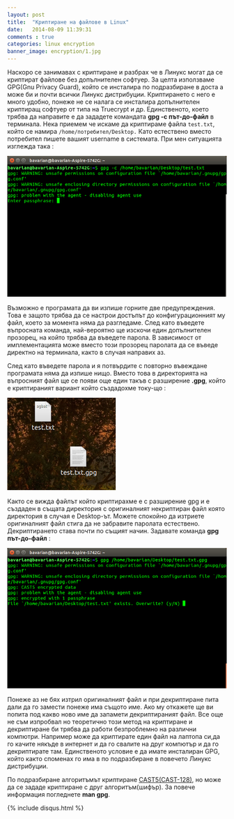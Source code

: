 ```yaml
---
layout: post
title:  "Криптиране на файлове в Linux"
date:   2014-08-09 11:39:31
comments : true
categories: linux encryption
banner_image: encryption/1.jpg
---
```

Наскоро се занимавах с криптиране и разбрах че в Линукс могат да се криптират файлове без допълнителен софтуер. За целта използваме GPG(Gnu Privacy Guard), който се инсталира по подразбиране в доста а може би и почти всички Линукс дистрибуции.
Криптирането с него е много удобно, понеже не се налага се инсталира допълнителен криптиращ софтуер от типа на Truecrypt и др. Единственото, което трябва да направите е да зададете командата **gpg -c път-до-файл** в терминала.
Нека приемем че искаме да криптираме файла `test.txt`, който се намира `/home/потребител/Desktop.`
Като естествено вместо потребител пишете вашият username в системата. При мен ситуацията изглежда така :

![image2](https://github.com/etem/etem.github.io/raw/master/assets/images/encryption/2.png)

Възможно е програмата да ви изпише горните две предупреждения. Това е защото трябва да се настрои достъпът до конфигурационният му файл, което за момента няма да разгледаме.
След като въведете въпросната команда, най-вероятно ще изскочи един допълнителен прозорец, на който трябва да въведете парола. В зависимост от имплементацията може вместо този прозорец паролата да се въведе директно на терминала, както в случая направих аз.

След като въведете парола и я потвърдите с повторно въвеждане програмата няма да изпише нищо. Вместо това в директорията на въпросният файл ще се появи още един такъв с разширение **.gpg**, който е криптираният вариант който създадохме току-що :

![image3](https://github.com/etem/etem.github.io/raw/master/assets/images/encryption/3.png)

Както се вижда файлът който криптирахме е с разширение gpg и е създаден в същата директория с оригиналният некриптиран файл която директория в случая е Desktop-ът.
Можете спокойно да изтриете оригиналният файл стига да не забравите паролата естествено. Декриптирането става почти по същият начин. Задавате команда **gpg път-до-файл** : 

![image4](https://github.com/etem/etem.github.io/raw/master/assets/images/encryption/4.png)

Понеже аз не бях изтрил оригиналният файл и при декриптиране пита дали да го замести понеже има същото име. Ако му откажете ще ви попита под какво ново име да запамети декриптираният файл. Все още не съм изпробвал но теоретично този метод на криптиране и декриптиране би трябва да работи безпроблемно на различни компютри.
Например може да криптирате един файл на лаптопа си,да го качите някъде в интернет и да го свалите на друг компютър и да го декриптирате там. Единственото условие е да имате инсталиран GPG, който както споменах го има в по подразбиране в повечето Линукс дистрибуции.

По подразбиране алгоритъмът криптиране [CAST5(CAST-128)][cast], но може да се зададе криптиране с друг алгоритъм(шифър).
За повече информация погледнете **man gpg**.

[cast]: http://en.wikipedia.org/wiki/CAST-128

{% include disqus.html %}
